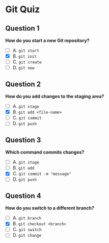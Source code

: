 # Git Quiz

## Question 1

**How do you start a new Git repository?**

- [ ] A. `git start`
- [x] B. `git init`
- [ ] C. `git create`
- [ ] D. `git new`

## Question 2

**How do you add changes to the staging area?**

- [ ] A. `git stage`
- [x] B. `git add <file-name>`
- [ ] C. `git commit`
- [ ] D. `git push`

## Question 3

**Which command commits changes?**

- [ ] A. `git stage`
- [ ] B. `git add`
- [x] C. `git commit -m "message"`
- [ ] D. `git push`

## Question 4

**How do you switch to a different branch?**

- [ ] A. `git branch`
- [x] B. `git checkout <branch>`
- [ ] C. `git switch`
- [ ] D. `git change`
